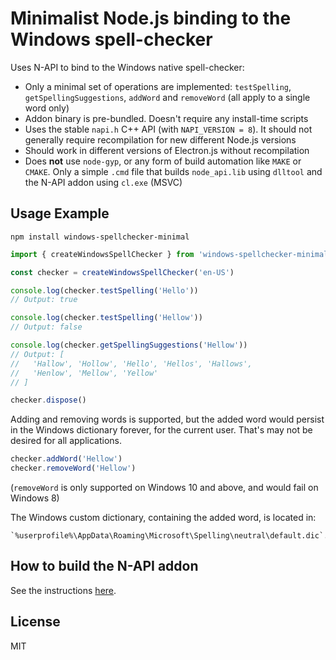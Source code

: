 # Minimalist Node.js binding to the Windows spell-checker

Uses N-API to bind to the Windows native spell-checker:

* Only a minimal set of operations are implemented: `testSpelling`, `getSpellingSuggestions`, `addWord` and `removeWord` (all apply to a single word only)
* Addon binary is pre-bundled. Doesn't require any install-time scripts
* Uses the stable `napi.h` C++ API (with `NAPI_VERSION = 8`). It should not generally require recompilation for new different Node.js versions
* Should work in different versions of Electron.js without recompilation
* Does **not** use `node-gyp`, or any form of build automation like `MAKE` or `CMAKE`. Only a simple `.cmd` file that builds `node_api.lib` using `dlltool` and the N-API addon using `cl.exe` (MSVC)

## Usage Example
```
npm install windows-spellchecker-minimal
```

```ts
import { createWindowsSpellChecker } from 'windows-spellchecker-minimal'

const checker = createWindowsSpellChecker('en-US')

console.log(checker.testSpelling('Hello'))
// Output: true

console.log(checker.testSpelling('Hellow'))
// Output: false

console.log(checker.getSpellingSuggestions('Hellow'))
// Output: [
//   'Hallow', 'Hollow', 'Hello', 'Hellos', 'Hallows',
//   'Henlow', 'Mellow', 'Yellow'
// ]

checker.dispose()
```

Adding and removing words is supported, but the added word would persist in the Windows dictionary forever, for the current user. That's may not be desired for all applications.

```ts
checker.addWord('Hellow')
checker.removeWord('Hellow')
```

(`removeWord` is only supported on Windows 10 and above, and would fail on Windows 8)

The Windows custom dictionary, containing the added word, is located in:
```
`%userprofile%\AppData\Roaming\Microsoft\Spelling\neutral\default.dic`.
```

## How to build the N-API addon



See the instructions [here](docs/Building.md).

## License

MIT
